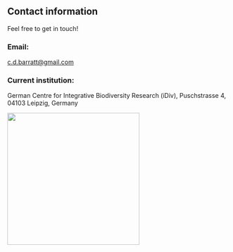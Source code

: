 ## Contact information
Feel free to get in touch!

### Email: 
c.d.barratt@gmail.com

### Current institution: 
German Centre for Integrative Biodiversity Research (iDiv),
Puschstrasse 4,
04103 Leipzig,
Germany

<img src="https://cd-barratt.github.io/iDivLogo-long-EN.jpeg"  align="left" width="300">
